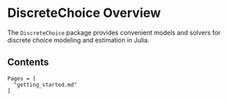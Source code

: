 # DiscreteChoice Overview

The `DiscreteChoice` package provides convenient models and solvers for discrete choice modeling and estimation in Julia.

## Contents

```@contents
Pages = [
  "getting_started.md"
]
```
